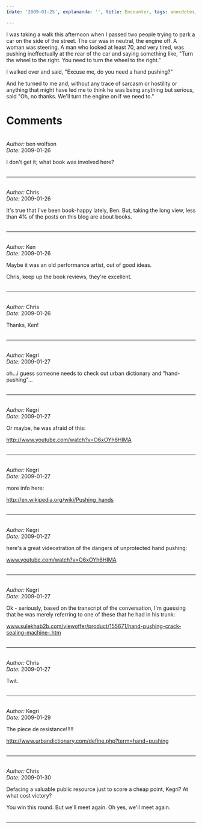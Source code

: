 ```yaml
---
{date: '2009-01-25', explananda: '', title: Encounter, tags: anecdotes, personal}

---
```

I was taking a walk this afternoon when I passed two people trying to park a car on the side of the street.  The car was in neutral, the engine off.  A woman was steering.  A man who looked at least 70, and very tired, was pushing ineffectually at the rear of the car and saying something like, "Turn the wheel to the right.  You need to turn the wheel to the right."

I walked over and said, "Excuse me, do you need a hand pushing?"

And he turned to me and, without any trace of sarcasm or hostility or anything that might have led me to think he was being anything but serious, said "Oh, no thanks.  We'll turn the engine on if we need to."


<h1>Comments</h1>


<br/>
<em>Author:</em> ben wolfson
<br/><em>Date:</em> 2009-01-26

I don't get it; what book was involved here?
<br/>
<br/>

*******************************************************************************



<br/>
<em>Author:</em> Chris
<br/><em>Date:</em> 2009-01-26

It's true that I've been book-happy lately, Ben.  But, taking the long view, less than 4% of the posts on this blog are about books.
<br/>
<br/>

*******************************************************************************



<br/>
<em>Author:</em> Ken
<br/><em>Date:</em> 2009-01-26

Maybe it was an old performance artist, out of good ideas.

Chris, keep up the book reviews, they're excellent.
<br/>
<br/>

*******************************************************************************



<br/>
<em>Author:</em> Chris
<br/><em>Date:</em> 2009-01-26

Thanks, Ken!
<br/>
<br/>

*******************************************************************************



<br/>
<em>Author:</em> Kegri
<br/><em>Date:</em> 2009-01-27

oh...i guess someone needs to check out urban dictionary and "hand-pushing"...
<br/>
<br/>

*******************************************************************************



<br/>
<em>Author:</em> Kegri
<br/><em>Date:</em> 2009-01-27

Or maybe, he was afraid of this:

http://www.youtube.com/watch?v=O6xOYh6HIMA
<br/>
<br/>

*******************************************************************************



<br/>
<em>Author:</em> Kegri
<br/><em>Date:</em> 2009-01-27

more info here:

http://en.wikipedia.org/wiki/Pushing_hands
<br/>
<br/>

*******************************************************************************



<br/>
<em>Author:</em> Kegri
<br/><em>Date:</em> 2009-01-27

here's a great videostration of the dangers of unprotected hand pushing:

www.youtube.com/watch?v=O6xOYh6HIMA
<br/>
<br/>

*******************************************************************************



<br/>
<em>Author:</em> Kegri
<br/><em>Date:</em> 2009-01-27

Ok - seriously, based on the transcript of the conversation, I'm guessing that he was merely referring to one of these that he had in his trunk:

www.sulekhab2b.com/viewoffer/product/155671/hand-pushing-crack-sealing-machine-.htm
<br/>
<br/>

*******************************************************************************



<br/>
<em>Author:</em> Chris
<br/><em>Date:</em> 2009-01-27

Twit.
<br/>
<br/>

*******************************************************************************



<br/>
<em>Author:</em> Kegri
<br/><em>Date:</em> 2009-01-29

The piece de resistance!!!!!

http://www.urbandictionary.com/define.php?term=hand+pushing
<br/>
<br/>

*******************************************************************************



<br/>
<em>Author:</em> Chris
<br/><em>Date:</em> 2009-01-30

Defacing a valuable public resource just to score a cheap point, Kegri?  At what cost victory?

You win this round.  But we'll meet again.  Oh yes, we'll meet again.
<br/>
<br/>

*******************************************************************************
